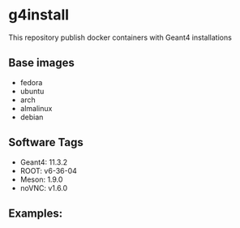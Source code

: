 # g4install

This repository publish docker containers with Geant4 installations


## Base images 

 - fedora
 - ubuntu
 - arch
 - almalinux
 - debian


## Software Tags

 - Geant4: 11.3.2
 - ROOT: v6-36-04
 - Meson: 1.9.0
 - noVNC: v1.6.0


## Examples:

